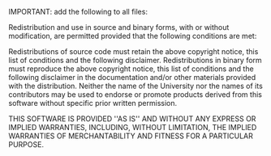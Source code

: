 IMPORTANT: add the following to all files:

Redistribution and use in source and binary forms, with or without modification, are permitted provided that the following conditions are met:

Redistributions of source code must retain the above copyright notice, this list of conditions and the following disclaimer.
Redistributions in binary form must reproduce the above copyright notice, this list of conditions and the following disclaimer in the documentation and/or other materials provided with the distribution.
Neither the name of the University nor the names of its contributors may be used to endorse or promote products derived from this software without specific prior written permission.

THIS SOFTWARE IS PROVIDED ''AS IS'' AND WITHOUT ANY EXPRESS OR IMPLIED WARRANTIES, INCLUDING, WITHOUT LIMITATION, THE IMPLIED WARRANTIES OF MERCHANTABILITY AND FITNESS FOR A PARTICULAR PURPOSE.